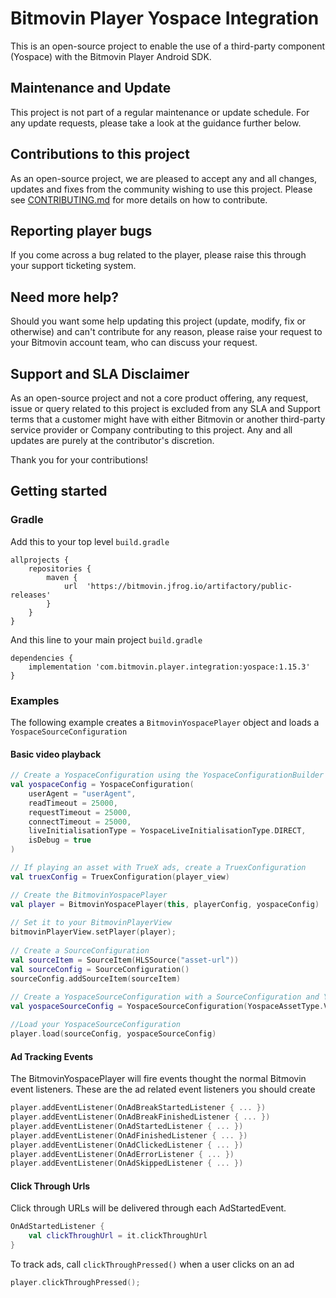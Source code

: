 # Bitmovin Player Yospace Integration

This is an open-source project to enable the use of a third-party component (Yospace) with the Bitmovin Player Android SDK.

## Maintenance and Update

This project is not part of a regular maintenance or update schedule. For any update requests, please take a look at the guidance further below.

## Contributions to this project

As an open-source project, we are pleased to accept any and all changes, updates and fixes from the community wishing to use this project. Please see [CONTRIBUTING.md](CONTRIBUTING.md) for more details on how to contribute.

## Reporting player bugs

If you come across a bug related to the player, please raise this through your support ticketing system.

## Need more help?

Should you want some help updating this project (update, modify, fix or otherwise) and can't contribute for any reason, please raise your request to your Bitmovin account team, who can discuss your request.

## Support and SLA Disclaimer

As an open-source project and not a core product offering, any request, issue or query related to this project is excluded from any SLA and Support terms that a customer might have with either Bitmovin or another third-party service provider or Company contributing to this project. Any and all updates are purely at the contributor's discretion.

Thank you for your contributions!

## Getting started
### Gradle

Add this to your top level `build.gradle`

```
allprojects {
    repositories {
        maven {
            url  'https://bitmovin.jfrog.io/artifactory/public-releases'
        }
    }
}
```

And this line to your main project `build.gradle`

```
dependencies {
    implementation 'com.bitmovin.player.integration:yospace:1.15.3'
}
```

### Examples

The following example creates a `BitmovinYospacePlayer` object and loads a `YospaceSourceConfiguration`

#### Basic video playback 

```kotlin
// Create a YospaceConfiguration using the YospaceConfigurationBuilder
val yospaceConfig = YospaceConfiguration(
    userAgent = "userAgent",
    readTimeout = 25000,
    requestTimeout = 25000,
    connectTimeout = 25000,
    liveInitialisationType = YospaceLiveInitialisationType.DIRECT,
    isDebug = true
)

// If playing an asset with TrueX ads, create a TruexConfiguration
val truexConfig = TruexConfiguration(player_view)

// Create the BitmovinYospacePlayer
val player = BitmovinYospacePlayer(this, playerConfig, yospaceConfig)
    
// Set it to your BitmovinPlayerView
bitmovinPlayerView.setPlayer(player);
    
// Create a SourceConfiguration 
val sourceItem = SourceItem(HLSSource("asset-url"))
val sourceConfig = SourceConfiguration()
sourceConfig.addSourceItem(sourceItem) 
    
// Create a YospaceSourceConfiguration with a SourceConfiguration and YospaceAssetType
val yospaceSourceConfig = YospaceSourceConfiguration(YospaceAssetType.VOD)

//Load your YospaceSourceConfiguration
player.load(sourceConfig, yospaceSourceConfig)
```

#### Ad Tracking Events
The BitmovinYospacePlayer will fire events thought the normal Bitmovin event listeners. These are the ad related event listeners you should create 

```kotlin
player.addEventListener(OnAdBreakStartedListener { ... })
player.addEventListener(OnAdBreakFinishedListener { ... })
player.addEventListener(OnAdStartedListener { ... })
player.addEventListener(OnAdFinishedListener { ... })
player.addEventListener(OnAdClickedListener { ... })
player.addEventListener(OnAdErrorListener { ... })
player.addEventListener(OnAdSkippedListener { ... })
``` 


#### Click Through Urls
Click through URLs will be delivered through each AdStartedEvent.
```kotlin
OnAdStartedListener {
    val clickThroughUrl = it.clickThroughUrl
}
```

To track ads, call `clickThroughPressed()` when a user clicks on an ad
```kotlin
player.clickThroughPressed();
```
